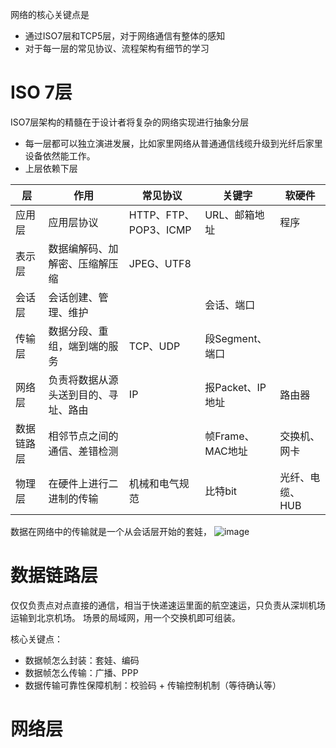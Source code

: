 
网络的核心关键点是

- 通过ISO7层和TCP5层，对于网络通信有整体的感知
- 对于每一层的常见协议、流程架构有细节的学习

# ISO 7层
ISO7层架构的精髓在于设计者将复杂的网络实现进行抽象分层
- 每一层都可以独立演进发展，比如家里网络从普通通信线缆升级到光纤后家里设备依然能工作。
- 上层依赖下层

| 层 | 作用 | 常见协议 | 关键字 | 软硬件 | 
| - | - | - | - | - |
| 应用层 | 应用层协议 | HTTP、FTP、POP3、ICMP | URL、邮箱地址 | 程序 |
| 表示层 | 数据编解码、加解密、压缩解压缩| JPEG、UTF8 | | |
| 会话层 | 会话创建、管理、维护 | | 会话、端口 | |
| 传输层 | 数据分段、重组，端到端的服务 | TCP、UDP | 段Segment、端口 |  | 
| 网络层 | 负责将数据从源头送到目的、寻址、路由 | IP | 报Packet、IP地址 | 路由器 |
| 数据链路层 | 相邻节点之间的通信、差错检测  | | 帧Frame、MAC地址 | 交换机、网卡 |
| 物理层 | 在硬件上进行二进制的传输 | 机械和电气规范 | 比特bit | 光纤、电缆、HUB |

数据在网络中的传输就是一个从会话层开始的套娃，
![image](https://user-images.githubusercontent.com/3771835/200164600-9b89fba1-8ead-4226-b9d2-f7bcca3e5262.png)

# 数据链路层

仅仅负责点对点直接的通信，相当于快递速运里面的航空速运，只负责从深圳机场运输到北京机场。
场景的局域网，用一个交换机即可组装。

核心关键点：
- 数据帧怎么封装：套娃、编码
- 数据帧怎么传输：广播、PPP
- 数据传输可靠性保障机制：校验码 + 传输控制机制（等待确认等）

# 网络层





